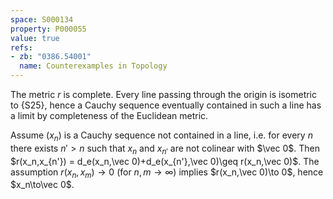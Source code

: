 ```yaml
---
space: S000134
property: P000055
value: true
refs:
- zb: "0386.54001"
  name: Counterexamples in Topology
---
```


The metric $r$ is complete.
Every line passing through the origin is isometric to {S25},
hence a Cauchy sequence eventually contained in such a line has a limit by completeness
of the Euclidean metric.

Assume $(x_n)$ is a Cauchy sequence not contained in a line, i.e. for
every $n$ there exists $n'>n$ such that $x_n$ and $x_{n'}$ are not colinear with $\vec 0$.
Then $r(x_n,x_{n'}) = d_e(x_n,\vec 0)+d_e(x_{n'},\vec 0)\geq r(x_n,\vec 0)$. The assumption $r(x_n,x_m)\to 0$ (for $n,m\to \infty$) implies $r(x_n,\vec 0)\to 0$, hence $x_n\to\vec 0$.
